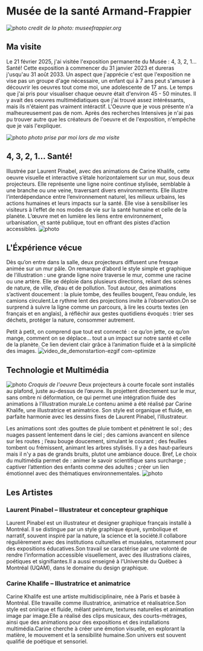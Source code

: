 # Musée de la santé Armand-Frappier
![photo](Media/Musée_Armand-Frappier.jpg)
*credit de la photo: museefrappier.org*
## Ma visite
Le 21 février 2025, j'ai visitée l'exposition permanente du Musée : 4, 3, 2, 1… Santé! Cette exposition à commencer du 31 janvier 2023 et dureras j'usqu'au 31 août 2033. Un aspect que j'apprécie c'est que l'exposition ne vise pas un groupe d'age nécessaire, un enfant qui à 7 ans peut s'amuser à découvrir les oeuvres tout come moi, une adolescente de 17 ans. Le temps que j'ai pris pour visualiser chaque oeuvre était d'environ 45 - 50 minutes. Il y avait des oeuvres multimédiatiques que j'ai trouvé assez intéréssants, mais ils n'étaient pas vraiment intéractif. L'Oeuvre que je vous présente n'a malheureusement pas de nom. Après des recherches Intensives je n'ai pas pu trouver autre que les créateurs de l'oeuvre et de l'exposition, n'empêche que je vais l'expliquer.

![photo](Media/vue_d'ensemble_oeuvre.jpg)
*photo prise par moi lors de ma visite*
## 4, 3, 2, 1... Santé!
Illustrée par Laurent Pinabel, avec des animations de Carine Khalife, cette oeuvre visuelle et interactive s’étale horizontalement sur un mur, sous deux projecteurs. Elle représente une ligne noire continue stylisée, semblable à une branche ou une veine, traversant divers environnements. Elle illustre l’interdépendance entre l’environnement naturel, les milieux urbains, les actions humaines et leurs impacts sur la santé. Elle vise à sensibiliser les visiteurs à l’effet de nos modes de vie sur la santé humaine et celle de la planète. L’œuvre met en lumière les liens entre environnement, urbanisation, et santé publique, tout en offrant des pistes d’action accessibles.
![photo](Media/cartel_de_l'expo.jpg)

## L'Éxpérience vécue
Dès qu’on entre dans la salle, deux projecteurs diffusent une fresque animée sur un mur pâle. On remarque d’abord le style simple et graphique de l’illustration : une grande ligne noire traverse le mur, comme une racine ou une artère. Elle se déploie dans plusieurs directions, reliant des scènes de nature, de ville, d’eau et de pollution. Tout autour, des animations s’activent doucement : la pluie tombe, des feuilles bougent, l’eau ondule, les camions circulent.Le rythme lent des projections invite à l’observation.On se surprend à suivre la ligne comme un parcours, à lire les courts textes (en français et en anglais), à réfléchir aux gestes quotidiens évoqués : trier ses déchets, protéger la nature, consommer autrement.

Petit à petit, on comprend que tout est connecté : ce qu’on jette, ce qu’on mange, comment on se déplace… tout a un impact sur notre santé et celle de la planète. Ce lien devient clair grâce à l’animation fluide et à la simplicité des images.
![video_de_demonstartion-ezgif com-optimize](https://github.com/user-attachments/assets/3e77f9c3-4b18-4287-bd9f-9cbd627c3848)

## Technologie et Multimédia
![photo](Media/shéma_croquis.jpg)
*Croquis de l'oeuvre*
Deux projecteurs à courte focale sont installés au plafond, juste au-dessus de l’œuvre. Ils projettent directement sur le mur, sans ombre ni déformation, ce qui permet une intégration fluide des animations à l’illustration murale.Le contenu animé a été réalisé par Carine Khalife, une illustratrice et animatrice. Son style est organique et fluide, en parfaite harmonie avec les dessins fixes de Laurent Pinabel, l’illustrateur.

Les animations sont :des gouttes de pluie tombent et pénètrent le sol ; des nuages passent lentement dans le ciel ; des camions avancent en silence sur les routes ; l’eau bouge doucement, simulant le courant ; des feuilles tombent ou frémissent, animant les arbres stylisés. Il y a des haut-parleurs mais il n'y a pas de grands bruits, plutot une ambiance douce. Bref, Le choix du multimédia permet de :
animer le savoir scientifique sans surcharge ;
captiver l’attention des enfants comme des adultes ;
créer un lien émotionnel avec des thématiques environnementales.
![photo](Media/projecteurs_et_micros.jpg)

## Les Artistes
###  Laurent Pinabel – Illustrateur et concepteur graphique
Laurent Pinabel est un illustrateur et designer graphique français installé à Montréal. Il se distingue par un style graphique épuré, symbolique et narratif, souvent inspiré par la nature, la science et la société.Il collabore régulièrement avec des institutions culturelles et muséales, notamment pour des expositions éducatives.Son travail se caractérise par une volonté de rendre l’information accessible visuellement, avec des illustrations claires, poétiques et signifiantes.Il a aussi enseigné à l’Université du Québec à Montréal (UQAM), dans le domaine du design graphique.

### Carine Khalife – Illustratrice et animatrice
Carine Khalife est une artiste multidisciplinaire, née à Paris et basée à Montréal. Elle travaille comme illustratrice, animatrice et réalisatrice.Son style est onirique et fluide, mêlant peinture, textures naturelles et animation image par image.Elle a réalisé des clips musicaux, des courts-métrages, ainsi que des animations pour des expositions et des installations multimédia.Carine cherche à créer une émotion visuelle, en explorant la matière, le mouvement et la sensibilité humaine.Son univers est souvent qualifié de poétique et sensoriel.

